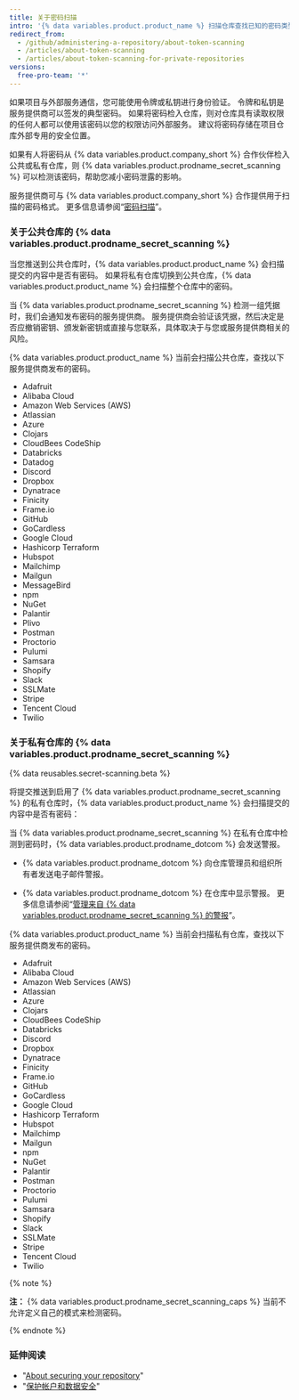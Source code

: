 ```yaml
---
title: 关于密码扫描
intro: '{% data variables.product.product_name %} 扫描仓库查找已知的密码类型，以防止欺诈性使用意外提交的密码。'
redirect_from:
  - /github/administering-a-repository/about-token-scanning
  - /articles/about-token-scanning
  - /articles/about-token-scanning-for-private-repositories
versions:
  free-pro-team: '*'
---
```


如果项目与外部服务通信，您可能使用令牌或私钥进行身份验证。 令牌和私钥是服务提供商可以签发的典型密码。 如果将密码检入仓库，则对仓库具有读取权限的任何人都可以使用该密码以您的权限访问外部服务。 建议将密码存储在项目仓库外部专用的安全位置。

如果有人将密码从 {% data variables.product.company_short %} 合作伙伴检入公共或私有仓库，则 {% data variables.product.prodname_secret_scanning %} 可以检测该密码，帮助您减小密码泄露的影响。

服务提供商可与 {% data variables.product.company_short %} 合作提供用于扫描的密码格式。 更多信息请参阅“[密码扫描](/partnerships/secret-scanning)”。

### 关于公共仓库的 {% data variables.product.prodname_secret_scanning %}

当您推送到公共仓库时，{% data variables.product.product_name %} 会扫描提交的内容中是否有密码。 如果将私有仓库切换到公共仓库，{% data variables.product.product_name %} 会扫描整个仓库中的密码。

当 {% data variables.product.prodname_secret_scanning %} 检测一组凭据时，我们会通知发布密码的服务提供商。 服务提供商会验证该凭据，然后决定是否应撤销密钥、颁发新密钥或直接与您联系，具体取决于与您或服务提供商相关的风险。

{% data variables.product.product_name %} 当前会扫描公共仓库，查找以下服务提供商发布的密码。

- Adafruit
- Alibaba Cloud
- Amazon Web Services (AWS)
- Atlassian
- Azure
- Clojars
- CloudBees CodeShip
- Databricks
- Datadog
- Discord
- Dropbox
- Dynatrace
- Finicity
- Frame.io
- GitHub
- GoCardless
- Google Cloud
- Hashicorp Terraform
- Hubspot
- Mailchimp
- Mailgun
- MessageBird
- npm
- NuGet
- Palantir
- Plivo
- Postman
- Proctorio
- Pulumi
- Samsara
- Shopify
- Slack
- SSLMate
- Stripe
- Tencent Cloud
- Twilio

### 关于私有仓库的 {% data variables.product.prodname_secret_scanning %}

{% data reusables.secret-scanning.beta %}

将提交推送到启用了 {% data variables.product.prodname_secret_scanning %} 的私有仓库时，{% data variables.product.product_name %} 会扫描提交的内容中是否有密码：

当 {% data variables.product.prodname_secret_scanning %} 在私有仓库中检测到密码时，{% data variables.product.prodname_dotcom %} 会发送警报。

- {% data variables.product.prodname_dotcom %} 向仓库管理员和组织所有者发送电子邮件警报。

- {% data variables.product.prodname_dotcom %} 在仓库中显示警报。 更多信息请参阅“[管理来自 {% data variables.product.prodname_secret_scanning %} 的警报](/github/administering-a-repository/managing-alerts-from-secret-scanning)”。

{% data variables.product.product_name %} 当前会扫描私有仓库，查找以下服务提供商发布的密码。

- Adafruit
- Alibaba Cloud
- Amazon Web Services (AWS)
- Atlassian
- Azure
- Clojars
- CloudBees CodeShip
- Databricks
- Discord
- Dropbox
- Dynatrace
- Finicity
- Frame.io
- GitHub
- GoCardless
- Google Cloud
- Hashicorp Terraform
- Hubspot
- Mailchimp
- Mailgun
- npm
- NuGet
- Palantir
- Postman
- Proctorio
- Pulumi
- Samsara
- Shopify
- Slack
- SSLMate
- Stripe
- Tencent Cloud
- Twilio

{% note %}

**注：** {% data variables.product.prodname_secret_scanning_caps %} 当前不允许定义自己的模式来检测密码。

{% endnote %}

### 延伸阅读

- "[About securing your repository](/github/administering-a-repository/about-securing-your-repository)"
- "[保护帐户和数据安全](/github/authenticating-to-github/keeping-your-account-and-data-secure)"
